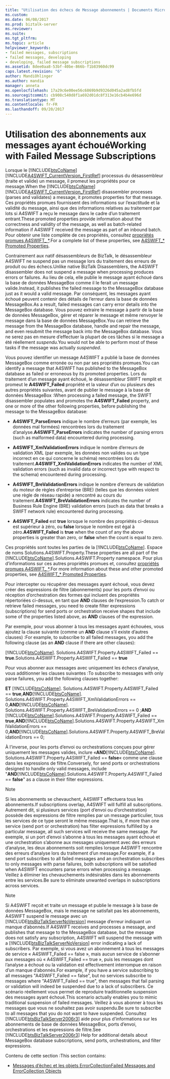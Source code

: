 ```yaml
---
title: "Utilisation des échecs de Message abonnements | Documents Microsoft"
ms.custom: 
ms.date: 06/08/2017
ms.prod: biztalk-server
ms.reviewer: 
ms.suite: 
ms.tgt_pltfrm: 
ms.topic: article
helpviewer_keywords:
- failed messages, subscriptions
- failed messages, developing
- developing, failed message subscriptions
ms.assetid: 8dee0aa8-53bf-40be-866b-f1b83960dc99
caps.latest.revision: "6"
author: MandiOhlinger
ms.author: mandia
manager: anneta
ms.openlocfilehash: 17a29c6e00ee56c6869b9d9326d045a2ad8fb5fd
ms.sourcegitcommit: cb908c540d8f1a692d01dc8f313e16cb4b4e696d
ms.translationtype: MT
ms.contentlocale: fr-FR
ms.lasthandoff: 09/20/2017
---
```

# <a name="working-with-failed-message-subscriptions"></a><span data-ttu-id="3a50f-102">Utilisation des abonnements aux messages ayant échoué</span><span class="sxs-lookup"><span data-stu-id="3a50f-102">Working with Failed Message Subscriptions</span></span>
<span data-ttu-id="3a50f-103">Lorsque le [!INCLUDE[btsCoName](../../includes/btsconame-md.md)] [!INCLUDE[A4SWIFT_CurrentVersion_FirstRef](../../includes/a4swift-currentversion-firstref-md.md)] processus du désassembleur (traite et valide) un message, il promeut les propriétés pour ce message.</span><span class="sxs-lookup"><span data-stu-id="3a50f-103">When the [!INCLUDE[btsCoName](../../includes/btsconame-md.md)][!INCLUDE[A4SWIFT_CurrentVersion_FirstRef](../../includes/a4swift-currentversion-firstref-md.md)] disassembler processes (parses and validates) a message, it promotes properties for that message.</span></span> <span data-ttu-id="3a50f-104">Ces propriétés promues fournissent des informations sur l’exactitude et la validité du message, ainsi que des informations relatives au traitement par lots si A4SWIFT a reçu le message dans le cadre d’un traitement entrant.</span><span class="sxs-lookup"><span data-stu-id="3a50f-104">These promoted properties provide information about the correctness and validity of the message, as well as batch-related information if A4SWIFT received the message as part of an inbound batch.</span></span> <span data-ttu-id="3a50f-105">Pour obtenir une liste complète de ces propriétés, consultez [propriétés promues A4SWIFT_ *](../../adapters-and-accelerators/accelerator-swift/a4swift-promoted-properties.md).</span><span class="sxs-lookup"><span data-stu-id="3a50f-105">For a complete list of these properties, see [A4SWIFT_* Promoted Properties](../../adapters-and-accelerators/accelerator-swift/a4swift-promoted-properties.md).</span></span>  
  
 <span data-ttu-id="3a50f-106">Contrairement aux natif désassembleurs de BizTalk, le désassembleur A4SWIFT ne suspend pas un message lors du traitement des erreurs de produit ou des échecs.</span><span class="sxs-lookup"><span data-stu-id="3a50f-106">Unlike native BizTalk Disassemblers, the A4SWIFT disassembler does not suspend a message when processing produces errors or failures.</span></span> <span data-ttu-id="3a50f-107">Au lieu de cela, elle publie le message ayant échoué dans la base de données MessageBox comme il le ferait un message valide.</span><span class="sxs-lookup"><span data-stu-id="3a50f-107">Instead, it publishes the failed message to the MessageBox database just as it would a valid message.</span></span> <span data-ttu-id="3a50f-108">Par conséquent, les messages ayant échoué peuvent contenir des détails de l’erreur dans la base de données MessageBox.</span><span class="sxs-lookup"><span data-stu-id="3a50f-108">As a result, failed messages can carry error details into the MessageBox database.</span></span> <span data-ttu-id="3a50f-109">Vous pouvez extraire le message à partir de la base de données MessageBox, gérer et réparer le message et même renvoyer le message dans la base de données MessageBox.</span><span class="sxs-lookup"><span data-stu-id="3a50f-109">You can retrieve the message from the MessageBox database, handle and repair the message, and even resubmit the message back into the MessageBox database.</span></span> <span data-ttu-id="3a50f-110">Vous ne serez pas en mesure d’effectuer la plupart de ces tâches si le message a été réellement *suspendu*.</span><span class="sxs-lookup"><span data-stu-id="3a50f-110">You would not be able to perform most of these tasks if the message was actually *suspended*.</span></span>  
  
 <span data-ttu-id="3a50f-111">Vous pouvez identifier un message A4SWIFT a publié la base de données MessageBox comme erronée ou non par ses propriétés promues.</span><span class="sxs-lookup"><span data-stu-id="3a50f-111">You can identify a message that A4SWIFT has published to the MessageBox database as failed or erroneous by its promoted properties.</span></span> <span data-ttu-id="3a50f-112">Lors du traitement d’un message ayant échoué, le désassembleur SWIFT remplit et promeut le **A4SWIFT_Failed** propriété et la valeur d’un ou plusieurs des autres propriétés suivantes, avant de publier le message à la base de données MessageBox :</span><span class="sxs-lookup"><span data-stu-id="3a50f-112">When processing a failed message, the SWIFT disassembler populates and promotes the **A4SWIFT_Failed** property, and one or more of the other following properties, before publishing the message to the MessageBox database:</span></span>  
  
-   <span data-ttu-id="3a50f-113">**A4SWIFT_ParseErrors** indique le nombre d’erreurs (par exemple, les données mal formées) rencontrées lors du traitement d’analyse.</span><span class="sxs-lookup"><span data-stu-id="3a50f-113">**A4SWIFT_ParseErrors** indicates the number of parsing errors (such as malformed data) encountered during processing.</span></span>  
  
-   <span data-ttu-id="3a50f-114">**A4SWIFT_XmlValidationErrors** indique le nombre d’erreurs de validation XML (par exemple, les données non valides ou un type incorrect en ce qui concerne le schéma) rencontrées lors du traitement.</span><span class="sxs-lookup"><span data-stu-id="3a50f-114">**A4SWIFT_XmlValidationErrors** indicates the number of XML validation errors (such as invalid data or incorrect type with respect to the schema) encountered during processing.</span></span>  
  
-   <span data-ttu-id="3a50f-115">**A4SWIFT_BreValidationErrors** indique le nombre d’erreurs de validation du moteur de règles d’entreprise (BRE) (telles que les données violent une règle de réseau rapide) a rencontré au cours du traitement.</span><span class="sxs-lookup"><span data-stu-id="3a50f-115">**A4SWIFT_BreValidationErrors** indicates the number of Business Rule Engine (BRE) validation errors (such as data that breaks a SWIFT network rule) encountered during processing.</span></span>  
  
-   <span data-ttu-id="3a50f-116">**A4SWIFT_Failed** est **true** lorsque le nombre des propriétés ci-dessus est supérieur à zéro, ou **false** lorsque le nombre est égal à zéro.</span><span class="sxs-lookup"><span data-stu-id="3a50f-116">**A4SWIFT_Failed** is **true** when the count of any the above properties is greater than zero, or **false** when the count is equal to zero.</span></span>  
  
 <span data-ttu-id="3a50f-117">Ces propriétés sont toutes les parties de la [!INCLUDE[btsCoName](../../includes/btsconame-md.md)]. Espace de noms Solutions.A4SWIFT.Property.</span><span class="sxs-lookup"><span data-stu-id="3a50f-117">These properties are all part of the [!INCLUDE[btsCoName](../../includes/btsconame-md.md)].Solutions.A4SWIFT.Property namespace.</span></span> <span data-ttu-id="3a50f-118">Pour plus d’informations sur ces autres propriétés promues et, consultez [propriétés promues A4SWIFT_ *](../../adapters-and-accelerators/accelerator-swift/a4swift-promoted-properties.md).</span><span class="sxs-lookup"><span data-stu-id="3a50f-118">For more information about these and other promoted properties, see [A4SWIFT_* Promoted Properties](../../adapters-and-accelerators/accelerator-swift/a4swift-promoted-properties.md).</span></span>  
  
 <span data-ttu-id="3a50f-119">Pour intercepter ou récupérer des messages ayant échoué, vous devez créer des expressions de filtre (abonnements) pour les ports d’envoi ou réception d’orchestration des formes qui incluent des propriétés répertoriées ci-dessus, en tant que **AND** clauses de l’expression.</span><span class="sxs-lookup"><span data-stu-id="3a50f-119">To catch or retrieve failed messages, you need to create filter expressions (subscriptions) for send ports or orchestration receive shapes that include some of the properties listed above, as **AND** clauses of the expression.</span></span>  
  
 <span data-ttu-id="3a50f-120">Par exemple, pour vous abonner à tous les messages ayant échouées, vous ajoutez la clause suivante (comme un **AND** clause s’il existe d’autres clauses) :</span><span class="sxs-lookup"><span data-stu-id="3a50f-120">For example, to subscribe to all failed messages, you add the following clause (as an **AND** clause if there are other clauses):</span></span>  
  
 [!INCLUDE[btsCoName](../../includes/btsconame-md.md)]<span data-ttu-id="3a50f-121">. Solutions.A4SWIFT.Property.A4SWIFT_Failed == **true**</span><span class="sxs-lookup"><span data-stu-id="3a50f-121">.Solutions.A4SWIFT.Property.A4SWIFT_Failed == **true**</span></span>  
  
 <span data-ttu-id="3a50f-122">Pour vous abonner aux messages avec uniquement les échecs d’analyse, vous additionner les clauses suivantes :</span><span class="sxs-lookup"><span data-stu-id="3a50f-122">To subscribe to messages with only parse failures, you add the following clauses together:</span></span>  
  
 <span data-ttu-id="3a50f-123">**ET** [!INCLUDE[btsCoName](../../includes/btsconame-md.md)]. Solutions.A4SWIFT.Property.A4SWIFT_Failed == **true**,**AND**[!INCLUDE[btsCoName](../../includes/btsconame-md.md)]. Solutions.A4SWIFT.Property.A4SWIFT_XmlValidationErrors == 0,**AND**[!INCLUDE[btsCoName](../../includes/btsconame-md.md)]. Solutions.A4SWIFT.Property.A4SWIFT_BreValidationErrors == 0 ;</span><span class="sxs-lookup"><span data-stu-id="3a50f-123">**AND** [!INCLUDE[btsCoName](../../includes/btsconame-md.md)].Solutions.A4SWIFT.Property.A4SWIFT_Failed == **true**,**AND**[!INCLUDE[btsCoName](../../includes/btsconame-md.md)].Solutions.A4SWIFT.Property.A4SWIFT_XmlValidationErrors == 0,**AND**[!INCLUDE[btsCoName](../../includes/btsconame-md.md)].Solutions.A4SWIFT.Property.A4SWIFT_BreValidationErrors == 0;</span></span>  
  
 <span data-ttu-id="3a50f-124">À l’inverse, pour les ports d’envoi ou orchestrations conçues pour gérer uniquement les messages valides, inclure «**AND**[!INCLUDE[btsCoName](../../includes/btsconame-md.md)]. Solutions.A4SWIFT.Property.A4SWIFT_Failed == **false**« comme une clause dans les expressions de filtre.</span><span class="sxs-lookup"><span data-stu-id="3a50f-124">Conversely, for send ports or orchestrations designed to handle only valid messages, include "**AND**[!INCLUDE[btsCoName](../../includes/btsconame-md.md)].Solutions.A4SWIFT.Property.A4SWIFT_Failed == **false**" as a clause in their filter expressions.</span></span>  
  
> [!NOTE]
>  <span data-ttu-id="3a50f-125">Si les abonnements se chevauchent, A4SWIFT effectuera tous les abonnements.</span><span class="sxs-lookup"><span data-stu-id="3a50f-125">If subscriptions overlap, A4SWIFT will fulfill all subscriptions.</span></span> <span data-ttu-id="3a50f-126">Autrement dit, si plusieurs services (port d’envoi ou d’orchestration) possède des expressions de filtre remplies par un message particulier, tous les services de ce type seront le même message.</span><span class="sxs-lookup"><span data-stu-id="3a50f-126">That is, if more than one service (send port or orchestration) has filter expressions fulfilled by a particular message, all such services will receive the same message.</span></span> <span data-ttu-id="3a50f-127">Par exemple, si un port d’envoi s’abonne à tous les messages ayant échoué et une orchestration s’abonne aux messages uniquement avec des erreurs d’analyse, les deux abonnements soit remplies lorsque A4SWIFT rencontre des erreurs d’analyse lors du traitement d’un message.</span><span class="sxs-lookup"><span data-stu-id="3a50f-127">For example, if a send port subscribes to all failed messages and an orchestration subscribes to only messages with parse failures, both subscriptions will be satisfied when A4SWIFT encounters parse errors when processing a message.</span></span> <span data-ttu-id="3a50f-128">Veillez à éliminer les chevauchements indésirables dans les abonnements entre les services.</span><span class="sxs-lookup"><span data-stu-id="3a50f-128">Be sure to eliminate unwanted overlaps in subscriptions across services.</span></span>  
  
> [!NOTE]
>  <span data-ttu-id="3a50f-129">Si A4SWIFT reçoit et traite un message et publie le message à la base de données MessageBox, mais le message ne satisfait pas les abonnements, A4SWIFT suspend le message avec un [!INCLUDE[btsBizTalkServerNoVersion](../../includes/btsbiztalkservernoversion-md.md)] message d’erreur indiquant un manque d’abonnés.</span><span class="sxs-lookup"><span data-stu-id="3a50f-129">If A4SWIFT receives and processes a message, and publishes that message to the MessageBox database, but the message does not satisfy any subscription, A4SWIFT will suspend the message with a [!INCLUDE[btsBizTalkServerNoVersion](../../includes/btsbiztalkservernoversion-md.md)] error indicating a lack of subscribers.</span></span> <span data-ttu-id="3a50f-130">Par exemple, si vous avez un abonnement à tous les messages de service « A4SWIFT_Failed == false », mais aucun service de s’abonner aux messages où « A4SWIFT_Failed == true », puis les messages dont l’analyse a échoué ou la validation est effectivement interrompue en raison d’un manque d’abonnés.</span><span class="sxs-lookup"><span data-stu-id="3a50f-130">For example, if you have a service subscribing to all messages "A4SWIFT_Failed == false", but no services subscribe to messages where "A4SWIFT_Failed == true", then messages that fail parsing or validation will indeed be suspended due to a lack of subscribers.</span></span> <span data-ttu-id="3a50f-131">Ce scénario réellement vous permet de reproduire traditionnelle suspension des messages ayant échoué.</span><span class="sxs-lookup"><span data-stu-id="3a50f-131">This scenario actually enables you to mimic traditional suspension of failed messages.</span></span> <span data-ttu-id="3a50f-132">Veillez à vous abonner à tous les messages que vous ne souhaitez pas avoir suspendu.</span><span class="sxs-lookup"><span data-stu-id="3a50f-132">Be sure to subscribe to all messages that you do not want to have suspended.</span></span> <span data-ttu-id="3a50f-133">Consultez [!INCLUDE[btsBizTalkServer2006r3](../../includes/btsbiztalkserver2006r3-md.md)] aide pour plus d’informations sur les abonnements de base de données MessageBox, ports d’envoi, orchestrations et les expressions de filtre.</span><span class="sxs-lookup"><span data-stu-id="3a50f-133">See [!INCLUDE[btsBizTalkServer2006r3](../../includes/btsbiztalkserver2006r3-md.md)] Help for additional details about MessageBox database subscriptions, send ports, orchestrations, and filter expressions.</span></span>  
  
 <span data-ttu-id="3a50f-134">Contenu de cette section :</span><span class="sxs-lookup"><span data-stu-id="3a50f-134">This section contains:</span></span>  
  
-   [<span data-ttu-id="3a50f-135">Messages d’échec et les objets ErrorCollection</span><span class="sxs-lookup"><span data-stu-id="3a50f-135">Failed Messages and ErrorCollection Objects</span></span>](../../adapters-and-accelerators/accelerator-swift/failed-messages-and-errorcollection-objects.md)